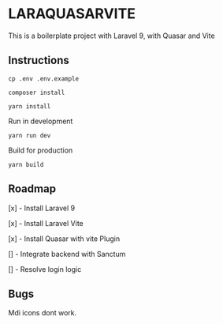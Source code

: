 # LARAQUASARVITE

This is a boilerplate project with Laravel 9, with Quasar and Vite

## Instructions

```
cp .env .env.example

composer install

yarn install

```

Run in development

```
yarn run dev
```

Build for production

```
yarn build

```

## Roadmap

[x] - Install Laravel 9

[x] - Install Laravel Vite

[x] - Install Quasar with vite Plugin

[] - Integrate backend with Sanctum

[] - Resolve login logic

## Bugs

Mdi icons dont work.
